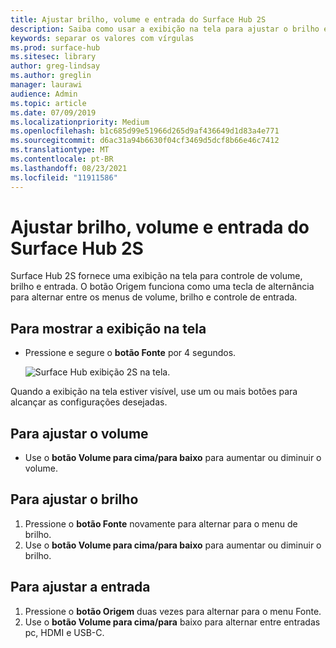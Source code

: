 ```yaml
---
title: Ajustar brilho, volume e entrada do Surface Hub 2S
description: Saiba como usar a exibição na tela para ajustar o brilho e outras configurações no Surface Hub 2S.
keywords: separar os valores com vírgulas
ms.prod: surface-hub
ms.sitesec: library
author: greg-lindsay
ms.author: greglin
manager: laurawi
audience: Admin
ms.topic: article
ms.date: 07/09/2019
ms.localizationpriority: Medium
ms.openlocfilehash: b1c685d99e51966d265d9af436649d1d83a4e771
ms.sourcegitcommit: d6ac31a94b6630f04cf3469d5dcf8b66e46c7412
ms.translationtype: MT
ms.contentlocale: pt-BR
ms.lasthandoff: 08/23/2021
ms.locfileid: "11911586"
---
```

# <a name="adjust-surface-hub-2s-brightness-volume-and-input"></a>Ajustar brilho, volume e entrada do Surface Hub 2S

Surface Hub 2S fornece uma exibição na tela para controle de volume, brilho e entrada. O botão Origem funciona como uma tecla de alternância para alternar entre os menus de volume, brilho e controle de entrada.

## <a name="to-show-the-on-screen-display"></a>Para mostrar a exibição na tela

- Pressione e segure o **botão Fonte** por 4 segundos.

  ![Surface Hub exibição 2S na tela.](images/sh2-onscreen-display.png)<br>

 Quando a exibição na tela estiver visível, use um ou mais botões para alcançar as configurações desejadas.
 
## <a name="to-adjust-volume"></a>Para ajustar o volume

- Use o **botão Volume para cima/para baixo** para aumentar ou diminuir o volume.

## <a name="to-adjust-brightness"></a>Para ajustar o brilho

1. Pressione o **botão Fonte** novamente para alternar para o menu de brilho.
2. Use o **botão Volume para cima/para baixo** para aumentar ou diminuir o brilho.

## <a name="to-adjust-input"></a>Para ajustar a entrada

1. Pressione o **botão Origem** duas vezes para alternar para o menu Fonte.
2. Use o **botão Volume para cima/para** baixo para alternar entre entradas pc, HDMI e USB-C.
